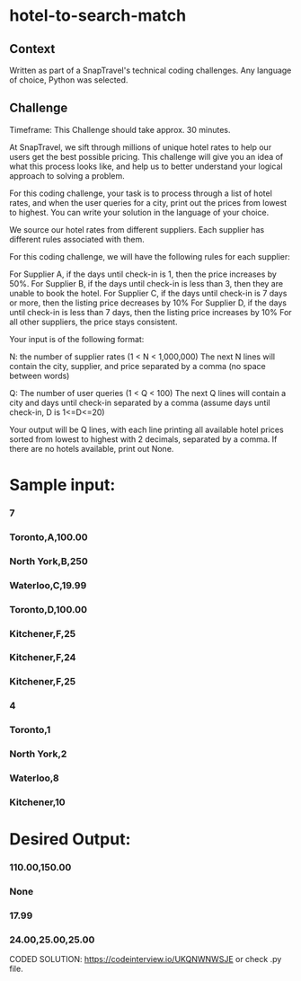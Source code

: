 # hotel-to-search-match
## Context
Written as part of a SnapTravel's technical coding challenges. 
Any language of choice, Python was selected.

## Challenge 
Timeframe: This Challenge should take approx. 30 minutes.

At SnapTravel, we sift through millions of unique hotel rates to help our users get the best possible pricing. This challenge will give you an idea of what this process looks like, and help us to better understand your logical approach to solving a problem.

For this coding challenge, your task is to process through a list of hotel rates, and when the user queries for a city, print out the prices from lowest to highest. You can write your solution in the language of your choice.

We source our hotel rates from different suppliers. Each supplier has different rules associated with them.

For this coding challenge, we will have the following rules for each supplier:

For Supplier A, if the days until check-in is 1, then the price increases by 50%.
For Supplier B, if the days until check-in is less than 3, then they are unable to book the hotel.
For Supplier C, if the days until check-in is 7 days or more, then the listing price decreases by 10%
For Supplier D, if the days until check-in is less than 7 days, then the listing price increases by 10%
For all other suppliers, the price stays consistent.
 

Your input is of the following format:

N: the number of supplier rates (1 < N < 1,000,000)
The next N lines will contain the city, supplier, and price separated by a comma (no space between words)

Q: The number of user queries (1 < Q < 100)
The next Q lines will contain a city and days until check-in separated by a comma (assume days until check-in, D  is 1<=D<=20) 


Your output will be Q lines, with each line printing all available hotel prices sorted from lowest to highest with 2 decimals, separated by a comma. If there are no hotels available, print out None.

 

# Sample input:

### 7
### Toronto,A,100.00
### North York,B,250
### Waterloo,C,19.99
### Toronto,D,100.00
### Kitchener,F,25
### Kitchener,F,24
### Kitchener,F,25
### 4
### Toronto,1
### North York,2
### Waterloo,8
### Kitchener,10


# Desired Output:

### 110.00,150.00
### None
### 17.99
### 24.00,25.00,25.00

CODED SOLUTION: https://codeinterview.io/UKQNWNWSJE or check .py file.
